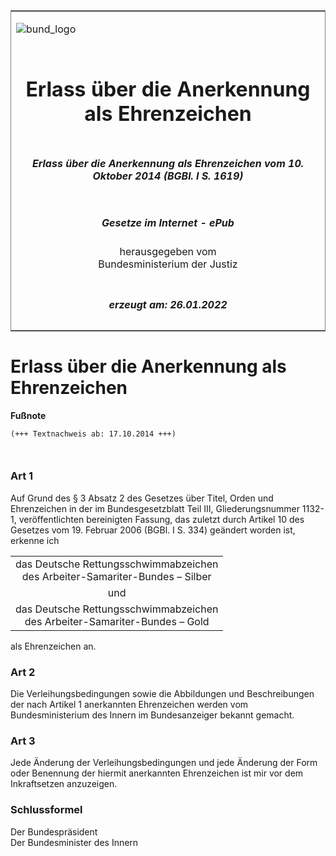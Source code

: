 <span id="DECKBLATT.html"></span>

<table border="0" frame="border" width="100%">

<tr valign="top">

<td align="left">

![bund\_logo](BfJ_2021_Web_de_de.gif)

</td>

<td align="right">

 

</td>

</tr>

<tr align="center" valign="middle">

<td colspan="2">

# Erlass über die Anerkennung als Ehrenzeichen

</td>

</tr>

<tr align="center" valign="middle">

<td colspan="2">

##### Erlass über die Anerkennung als Ehrenzeichen vom 10. Oktober 2014 (BGBl. I S. 1619)

</td>

</tr>

<tr align="center" valign="middle">

<td colspan="2">

  
  

##### Gesetze im Internet - ePub  
  
herausgegeben vom  
Bundesministerium der Justiz

</td>

</tr>

<tr align="center" valign="bottom">

<td colspan="2">

  
  

##### erzeugt am: 26.01.2022

</td>

</tr>

</table>

<span id="BJNR161900014.html"></span>

# Erlass über die Anerkennung als Ehrenzeichen

<div>

  
**Fußnote**

<div class="jnhtml">

<div>

<div class="jurAbsatz">

  

``` 
(+++ Textnachweis ab: 17.10.2014 +++)

 
```

</div>

</div>

</div>

</div>

<span id="BJNR161900014BJNE000100000.html"></span>

### Art 1  

<div>

<div class="jnhtml">

<div>

<div class="jurAbsatz">

Auf Grund des § 3 Absatz 2 des Gesetzes über Titel, Orden und
Ehrenzeichen in der im Bundesgesetzblatt Teil III, Gliederungsnummer
1132-1, veröffentlichten bereinigten Fassung, das zuletzt durch Artikel
10 des Gesetzes vom 19. Februar 2006 (BGBl. I S. 334) geändert worden
ist, erkenne ich  

<table>
<tbody>
<tr class="odd">
<td style="text-align: center;">das Deutsche Rettungsschwimmabzeichen<br />
des Arbeiter-Samariter-Bundes – Silber</td>
</tr>
<tr class="even">
<td style="text-align: center;">und</td>
</tr>
<tr class="odd">
<td style="text-align: center;">das Deutsche Rettungsschwimmabzeichen<br />
des Arbeiter-Samariter-Bundes – Gold</td>
</tr>
</tbody>
</table>

  
als Ehrenzeichen an.

</div>

</div>

</div>

</div>

<span id="BJNR161900014BJNE000200000.html"></span>

### Art 2  

<div>

<div class="jnhtml">

<div>

<div class="jurAbsatz">

Die Verleihungsbedingungen sowie die Abbildungen und Beschreibungen der
nach Artikel 1 anerkannten Ehrenzeichen werden vom Bundesministerium des
Innern im Bundesanzeiger bekannt gemacht.

</div>

</div>

</div>

</div>

<span id="BJNR161900014BJNE000300000.html"></span>

### Art 3  

<div>

<div class="jnhtml">

<div>

<div class="jurAbsatz">

Jede Änderung der Verleihungsbedingungen und jede Änderung der Form oder
Benennung der hiermit anerkannten Ehrenzeichen ist mir vor dem
Inkraftsetzen anzuzeigen.

</div>

</div>

</div>

</div>

<span id="BJNR161900014BJNE000400000.html"></span>

### Schlussformel  

<div>

<div class="jnhtml">

<div>

<div class="jurAbsatz">

<span class="SP">Der Bundespräsident</span>  
<span class="SP">Der Bundesminister des Innern</span>

</div>

</div>

</div>

</div>

